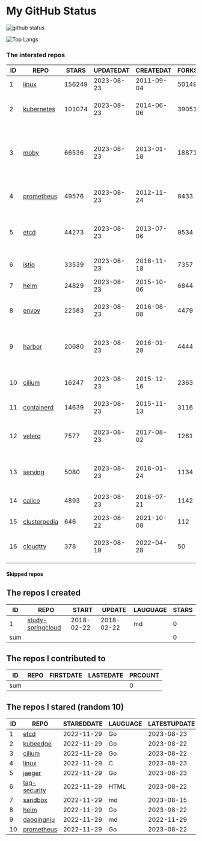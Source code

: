 # My GitHub Status

<img src="https://github-readme-stats-1.yihong0618.vercel.app/api?username=daoqingniu&show_icons=true&&&hide_title=true&count_private=true" alt="github status" />

![Top Langs](https://github-readme-stats-1.yihong0618.vercel.app/api/top-langs/?username=daoqingniu&layout=compact)

<!--START_SECTION:github_repos-->
### The intersted repos
| ID |                              REPO                               | STARS  | UPDATEDAT  | CREATEDAT  | FORKSCOUNT |                                              DESCRIPTIONS                                              |
|----|-----------------------------------------------------------------|--------|------------|------------|------------|--------------------------------------------------------------------------------------------------------|
|  1 | [linux](https://github.com/torvalds/linux)                      | 156249 | 2023-08-23 | 2011-09-04 |      50149 | Linux kernel source tree                                                                               |
|  2 | [kubernetes](https://github.com/kubernetes/kubernetes)          | 101074 | 2023-08-23 | 2014-06-06 |      39051 | Production-Grade Container Scheduling and Management                                                   |
|  3 | [moby](https://github.com/moby/moby)                            |  66536 | 2023-08-23 | 2013-01-18 |      18871 | Moby Project - a collaborative project for the container ecosystem to assemble container-based systems |
|  4 | [prometheus](https://github.com/prometheus/prometheus)          |  49576 | 2023-08-23 | 2012-11-24 |       8433 | The Prometheus monitoring system and time series database.                                             |
|  5 | [etcd](https://github.com/etcd-io/etcd)                         |  44273 | 2023-08-23 | 2013-07-06 |       9534 | Distributed reliable key-value store for the most critical data of a distributed system                |
|  6 | [istio](https://github.com/istio/istio)                         |  33539 | 2023-08-23 | 2016-11-18 |       7357 | Connect, secure, control, and observe services.                                                        |
|  7 | [helm](https://github.com/helm/helm)                            |  24829 | 2023-08-23 | 2015-10-06 |       6844 | The Kubernetes Package Manager                                                                         |
|  8 | [envoy](https://github.com/envoyproxy/envoy)                    |  22583 | 2023-08-23 | 2016-08-08 |       4479 | Cloud-native high-performance edge/middle/service proxy                                                |
|  9 | [harbor](https://github.com/goharbor/harbor)                    |  20680 | 2023-08-23 | 2016-01-28 |       4444 | An open source trusted cloud native registry project that stores, signs, and scans content.            |
| 10 | [cilium](https://github.com/cilium/cilium)                      |  16247 | 2023-08-23 | 2015-12-16 |       2363 | eBPF-based Networking, Security, and Observability                                                     |
| 11 | [containerd](https://github.com/containerd/containerd)          |  14639 | 2023-08-23 | 2015-11-13 |       3116 | An open and reliable container runtime                                                                 |
| 12 | [velero](https://github.com/vmware-tanzu/velero)                |   7577 | 2023-08-23 | 2017-08-02 |       1261 | Backup and migrate Kubernetes applications and their persistent volumes                                |
| 13 | [serving](https://github.com/knative/serving)                   |   5080 | 2023-08-23 | 2018-01-24 |       1134 | Kubernetes-based, scale-to-zero, request-driven compute                                                |
| 14 | [calico](https://github.com/projectcalico/calico)               |   4893 | 2023-08-23 | 2016-07-21 |       1142 | Cloud native networking and network security                                                           |
| 15 | [clusterpedia](https://github.com/clusterpedia-io/clusterpedia) |    646 | 2023-08-22 | 2021-10-08 |        112 | The Encyclopedia of Kubernetes clusters                                                                |
| 16 | [cloudtty](https://github.com/cloudtty/cloudtty)                |    378 | 2023-08-19 | 2022-04-28 |         50 | A Friendly Kubernetes CloudShell (Web Terminal) !                                                      |



#### Skipped repos
<!--END_SECTION:github_repos-->

<!--START_SECTION:my_github-->
## The repos I created
| ID  |                                 REPO                                 |   START    |   UPDATE   | LAUGUAGE | STARS |
|-----|----------------------------------------------------------------------|------------|------------|----------|-------|
|   1 | [study-springcloud](https://github.com/daoqingniu/study-springcloud) | 2018-02-22 | 2018-02-22 | md       |     0 |
| sum |                                                                      |            |            |          |     0 |

## The repos I contributed to
| ID  | REPO | FIRSTDATE | LASTEDATE | PRCOUNT |
|-----|------|-----------|-----------|---------|
| sum |      |           |           |       0 |

## The repos I stared (random 10)
| ID |                          REPO                          | STAREDDATE | LAUGUAGE | LATESTUPDATE |
|----|--------------------------------------------------------|------------|----------|--------------|
|  1 | [etcd](https://github.com/etcd-io/etcd)                | 2022-11-29 | Go       | 2023-08-23   |
|  2 | [kubeedge](https://github.com/kubeedge/kubeedge)       | 2022-11-29 | Go       | 2023-08-22   |
|  3 | [cilium](https://github.com/cilium/cilium)             | 2022-11-29 | Go       | 2023-08-22   |
|  4 | [linux](https://github.com/torvalds/linux)             | 2022-11-29 | C        | 2023-08-23   |
|  5 | [jaeger](https://github.com/jaegertracing/jaeger)      | 2022-11-29 | Go       | 2023-08-23   |
|  6 | [tag-security](https://github.com/cncf/tag-security)   | 2022-11-29 | HTML     | 2023-08-22   |
|  7 | [sandbox](https://github.com/cncf/sandbox)             | 2022-11-29 | md       | 2023-08-15   |
|  8 | [helm](https://github.com/helm/helm)                   | 2022-11-29 | Go       | 2023-08-22   |
|  9 | [daoqingniu](https://github.com/daoqingniu/daoqingniu) | 2022-11-29 | md       | 2022-11-29   |
| 10 | [prometheus](https://github.com/prometheus/prometheus) | 2022-11-29 | Go       | 2023-08-22   |

<!--END_SECTION:my_github-->
